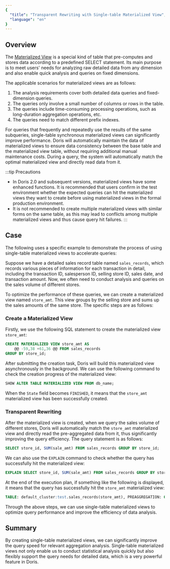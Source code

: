```yaml
---
{
  "title": "Transparent Rewriting with Single-table Materialized View",
  "language": "en"
}
---
```

<!-- 
Licensed to the Apache Software Foundation (ASF) under one
or more contributor license agreements.  See the NOTICE file
distributed with this work for additional information
regarding copyright ownership.  The ASF licenses this file
to you under the Apache License, Version 2.0 (the
"License"); you may not use this file except in compliance
with the License.  You may obtain a copy of the License at
  http://www.apache.org/licenses/LICENSE-2.0
Unless required by applicable law or agreed to in writing,
software distributed under the License is distributed on an
"AS IS" BASIS, WITHOUT WARRANTIES OR CONDITIONS OF ANY
KIND, either express or implied.  See the License for the
specific language governing permissions and limitations
under the License.
-->

## Overview

The [Materialized View](../../materialized-view/sync-materialized-view.md) is a special kind of table that pre-computes and stores data according to a predefined SELECT statement. Its main purpose is to meet users' needs for analyzing raw detailed data from any dimension and also enable quick analysis and queries on fixed dimensions.

The applicable scenarios for materialized views are as follows:

1. The analysis requirements cover both detailed data queries and fixed-dimension queries.
2. The queries only involve a small number of columns or rows in the table.
3. The queries include time-consuming processing operations, such as long-duration aggregation operations, etc.
4. The queries need to match different prefix indexes.

For queries that frequently and repeatedly use the results of the same subqueries, single-table synchronous materialized views can significantly improve performance. Doris will automatically maintain the data of materialized views to ensure data consistency between the base table and the materialized view table, without requiring additional manual maintenance costs. During a query, the system will automatically match the optimal materialized view and directly read data from it.

:::tip Precautions
- In Doris 2.0 and subsequent versions, materialized views have some enhanced functions. It is recommended that users confirm in the test environment whether the expected queries can hit the materialized views they want to create before using materialized views in the formal production environment.
- It is not recommended to create multiple materialized views with similar forms on the same table, as this may lead to conflicts among multiple materialized views and thus cause query hit failures.
  :::

## Case

The following uses a specific example to demonstrate the process of using single-table materialized views to accelerate queries:

Suppose we have a detailed sales record table named `sales_records`, which records various pieces of information for each transaction in detail, including the transaction ID, salesperson ID, selling store ID, sales date, and transaction amount. Now, we often need to conduct analysis and queries on the sales volume of different stores.

To optimize the performance of these queries, we can create a materialized view named `store_amt`. This view groups by the selling store and sums up the sales amounts of the same store. The specific steps are as follows:

### Create a Materialized View

Firstly, we use the following SQL statement to create the materialized view `store_amt`:

```sql
CREATE MATERIALIZED VIEW store_amt AS 
	@@ -59,38 +61,36 @@ FROM sales_records
GROUP BY store_id;
```

After submitting the creation task, Doris will build this materialized view asynchronously in the background. We can use the following command to check the creation progress of the materialized view:

```sql
SHOW ALTER TABLE MATERIALIZED VIEW FROM db_name;
```

When the `State` field becomes `FINISHED`, it means that the `store_amt` materialized view has been successfully created.

### Transparent Rewriting

After the materialized view is created, when we query the sales volume of different stores, Doris will automatically match the `store_amt` materialized view and directly read the pre-aggregated data from it, thus significantly improving the query efficiency. The query statement is as follows:

```sql
SELECT store_id, SUM(sale_amt) FROM sales_records GROUP BY store_id;
```

We can also use the `EXPLAIN` command to check whether the query has successfully hit the materialized view:

```sql
EXPLAIN SELECT store_id, SUM(sale_amt) FROM sales_records GROUP BY store_id;
```

At the end of the execution plan, if something like the following is displayed, it means that the query has successfully hit the `store_amt` materialized view:

```sql
TABLE: default_cluster:test.sales_records(store_amt), PREAGGREGATION: ON
```

Through the above steps, we can use single-table materialized views to optimize query performance and improve the efficiency of data analysis.

## Summary

By creating single-table materialized views, we can significantly improve the query speed for relevant aggregation analysis. Single-table materialized views not only enable us to conduct statistical analysis quickly but also flexibly support the query needs for detailed data, which is a very powerful feature in Doris. 